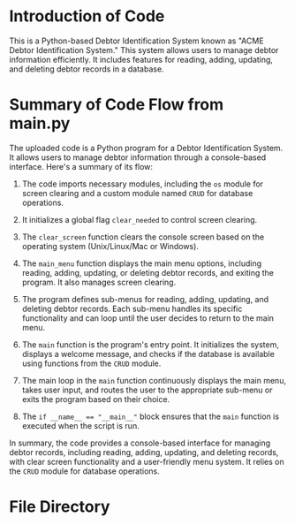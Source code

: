 # Introduction of Code
This is a Python-based Debtor Identification System known as "ACME Debtor Identification System." This system allows users to manage debtor information efficiently. It includes features for reading, adding, updating, and deleting debtor records in a database.

# Summary of Code Flow from main.py
The uploaded code is a Python program for a Debtor Identification System. It allows users to manage debtor information through a console-based interface. Here's a summary of its flow:

1. The code imports necessary modules, including the `os` module for screen clearing and a custom module named `CRUD` for database operations.

2. It initializes a global flag `clear_needed` to control screen clearing.

3. The `clear_screen` function clears the console screen based on the operating system (Unix/Linux/Mac or Windows).

4. The `main_menu` function displays the main menu options, including reading, adding, updating, or deleting debtor records, and exiting the program. It also manages screen clearing.

5. The program defines sub-menus for reading, adding, updating, and deleting debtor records. Each sub-menu handles its specific functionality and can loop until the user decides to return to the main menu.

6. The `main` function is the program's entry point. It initializes the system, displays a welcome message, and checks if the database is available using functions from the `CRUD` module.

7. The main loop in the `main` function continuously displays the main menu, takes user input, and routes the user to the appropriate sub-menu or exits the program based on their choice.

8. The `if __name__ == "__main__"` block ensures that the `main` function is executed when the script is run.

In summary, the code provides a console-based interface for managing debtor records, including reading, adding, updating, and deleting records, with clear screen functionality and a user-friendly menu system. It relies on the `CRUD` module for database operations.

# File Directory